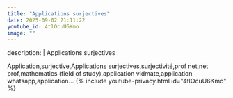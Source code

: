 ```yaml
---
title: "Applications surjectives"
date: 2025-09-02 21:11:22 
youtube_id: 4tlOcuU6Kmo
image: ""
---
```

description: |
  Applications surjectives
  
  
  
  Application,surjective,Applications surjectives,surjectivité,prof net,net prof,mathematics (field of study),application vidmate,application whatsapp,application...
{% include youtube-privacy.html id="4tlOcuU6Kmo" %}
